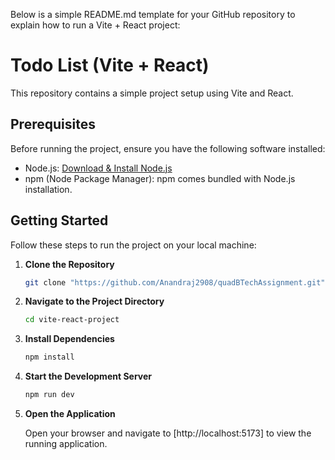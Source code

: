 Below is a simple README.md template for your GitHub repository to explain how to run a Vite + React project:


# Todo List (Vite + React)

This repository contains a simple project setup using Vite and React.

## Prerequisites

Before running the project, ensure you have the following software installed:

- Node.js: [Download & Install Node.js](https://nodejs.org/)
- npm (Node Package Manager): npm comes bundled with Node.js installation.

## Getting Started

Follow these steps to run the project on your local machine:

1. **Clone the Repository**

   ```bash
   git clone "https://github.com/Anandraj2908/quadBTechAssignment.git"
   ```

2. **Navigate to the Project Directory**

   ```bash
   cd vite-react-project
   ```

3. **Install Dependencies**

   ```bash
   npm install
   ```

4. **Start the Development Server**

   ```bash
   npm run dev
   ```

5. **Open the Application**

   Open your browser and navigate to [http://localhost:5173] to view the running application.
